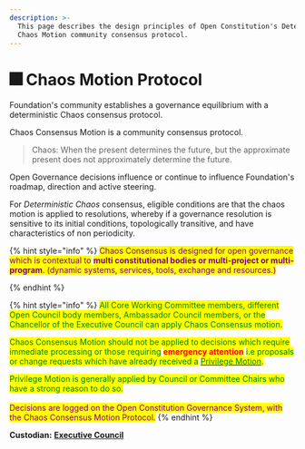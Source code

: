 ```yaml
---
description: >-
  This page describes the design principles of Open Constitution's Deterministic
  Chaos Motion community consensus protocol.
---
```


# 🎆 Chaos Motion Protocol

Foundation's community establishes a governance equilibrium with a deterministic Chaos consensus protocol.

Chaos Consensus Motion is a community consensus protocol.

> Chaos: When the present determines the future, but the approximate present does not approximately determine the future.

Open Governance decisions influence or continue to influence Foundation's roadmap, direction and active steering.

For _Deterministic Chaos_ consensus, eligible conditions are that the chaos motion is applied to resolutions, whereby if a governance resolution is sensitive to its initial conditions, topologically transitive, and have characteristics of non periodicity.

{% hint style="info" %}
<mark style="color:purple;">Chaos Consensus is designed for open governance which is contextual to</mark> <mark style="color:purple;"></mark><mark style="color:purple;">**multi constitutional bodies or multi-project or multi-program**</mark><mark style="color:purple;">. (dynamic systems, services, tools, exchange and resources.)</mark>&#x20;


{% endhint %}

{% hint style="info" %}
<mark style="color:green;">All Core Working Committee members, different Open Council body members, Ambassador Council members, or the Chancellor of the Executive Council can apply Chaos Consensus motion.</mark>

<mark style="color:green;">Chaos Consensus Motion should not be applied to decisions which require immediate processing or those requiring</mark> <mark style="color:red;">**emergency attention**</mark> <mark style="color:green;">i.e proposals or change requests which have already received a</mark> [<mark style="color:green;">Privilege Motion</mark>](privilege-motion.md)<mark style="color:green;">.</mark>&#x20;

<mark style="color:green;">Privilege Motion is generally applied by Council or Committee Chairs who have a strong reason to do so.</mark> \
\
<mark style="color:purple;">Decisions are logged on the Open Constitution Governance System, with the Chaos Consensus Motion Protocol.</mark>
{% endhint %}

**Custodian:** [**Executive Council**](../../foundation/executive-council.md)

